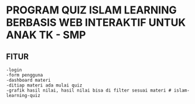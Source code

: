 # PROGRAM QUIZ ISLAM LEARNING BERBASIS WEB INTERAKTIF UNTUK ANAK TK - SMP

## FITUR 
    -login
    -form pengguna
    -dashboard materi
    -ditiap materi ada mulai quiz
    -grafik hasil nilai, hasil nilai bisa di filter sesuai materi #   i s l a m - l e a r n i n g - q u i z 
 
 

